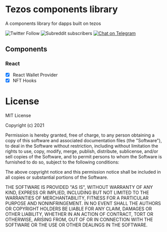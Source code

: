 # Tezos components library

A components library for dapps built on tezos

![Twitter Follow](https://img.shields.io/twitter/follow/tezos?style=social)
![Subreddit subscribers](https://img.shields.io/reddit/subreddit-subscribers/tezos?style=social)
[![Chat on Telegram](https://img.shields.io/badge/Chat%20on-Telegram-blue.svg)](https://t.me/tezosplatform)

## Components

### React

- [x] React Wallet Provider
- [x] NFT Hooks

# License

MIT License

Copyright (c) 2021

Permission is hereby granted, free of charge, to any person obtaining a copy
of this software and associated documentation files (the "Software"), to deal
in the Software without restriction, including without limitation the rights
to use, copy, modify, merge, publish, distribute, sublicense, and/or sell
copies of the Software, and to permit persons to whom the Software is
furnished to do so, subject to the following conditions:

The above copyright notice and this permission notice shall be included in all
copies or substantial portions of the Software.

THE SOFTWARE IS PROVIDED "AS IS", WITHOUT WARRANTY OF ANY KIND, EXPRESS OR
IMPLIED, INCLUDING BUT NOT LIMITED TO THE WARRANTIES OF MERCHANTABILITY,
FITNESS FOR A PARTICULAR PURPOSE AND NONINFRINGEMENT. IN NO EVENT SHALL THE
AUTHORS OR COPYRIGHT HOLDERS BE LIABLE FOR ANY CLAIM, DAMAGES OR OTHER
LIABILITY, WHETHER IN AN ACTION OF CONTRACT, TORT OR OTHERWISE, ARISING FROM,
OUT OF OR IN CONNECTION WITH THE SOFTWARE OR THE USE OR OTHER DEALINGS IN THE
SOFTWARE.
